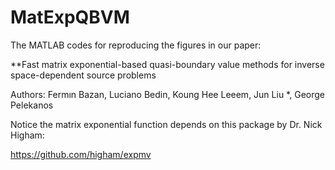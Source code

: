 # MatExpQBVM
The MATLAB codes for reproducing the figures in our paper:

**Fast matrix exponential-based quasi-boundary value methods for inverse
space-dependent source problems

Authors: Fermın Bazan, Luciano Bedin, Koung Hee Leeem, Jun Liu *, George
Pelekanos

Notice the matrix exponential function depends on this package by Dr. Nick Higham:

https://github.com/higham/expmv
